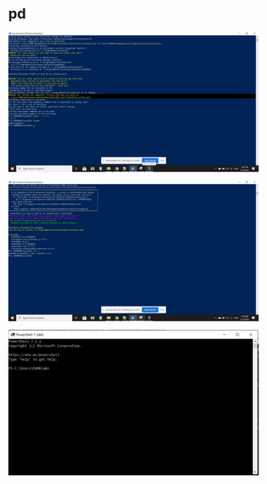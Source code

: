 # pd 
![chocolatey install version](https://github.com/pdas14/pd/blob/main/1.jpg?raw=true)

![powershell1 install version](https://github.com/pdas14/pd/blob/main/2.jpg?raw=true)

![powershell 7 install version](https://github.com/pdas14/pd/blob/main/3.jpg?raw=true)
